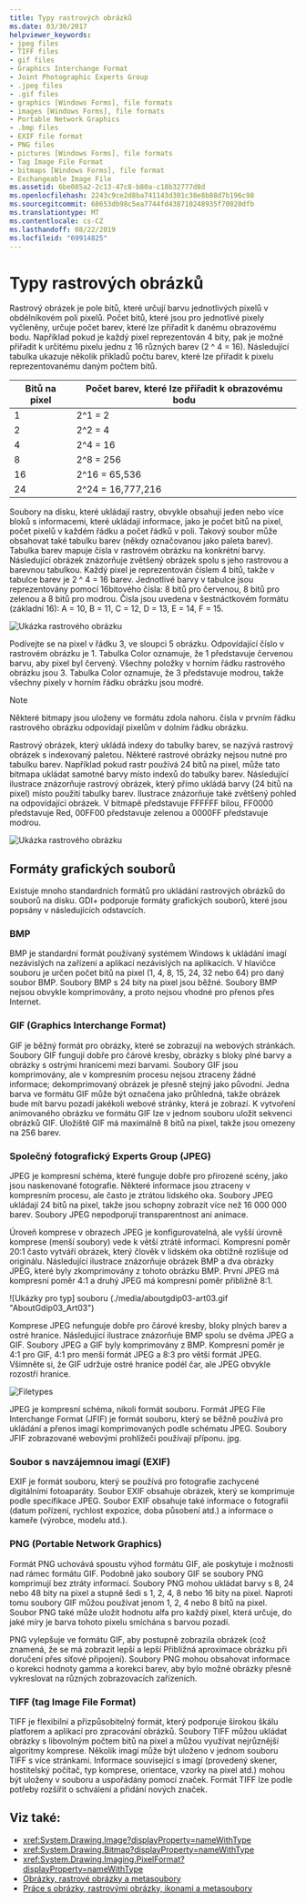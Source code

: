 ```yaml
---
title: Typy rastrových obrázků
ms.date: 03/30/2017
helpviewer_keywords:
- jpeg files
- TIFF files
- gif files
- Graphics Interchange Format
- Joint Photographic Experts Group
- .jpeg files
- .gif files
- graphics [Windows Forms], file formats
- images [Windows Forms], file formats
- Portable Network Graphics
- .bmp files
- EXIF file format
- PNG files
- pictures [Windows Forms], file formats
- Tag Image File Format
- bitmaps [Windows Forms], file format
- Exchangeable Image File
ms.assetid: 6be085a2-2c13-47c8-b80a-c18b32777d8d
ms.openlocfilehash: 2243c9ce2d8ba741143d301c38e8b88d7b196c98
ms.sourcegitcommit: 68653db98c5ea7744fd438710248935f70020dfb
ms.translationtype: MT
ms.contentlocale: cs-CZ
ms.lasthandoff: 08/22/2019
ms.locfileid: "69914825"
---
```

# <a name="types-of-bitmaps"></a>Typy rastrových obrázků
Rastrový obrázek je pole bitů, které určují barvu jednotlivých pixelů v obdélníkovém poli pixelů. Počet bitů, které jsou pro jednotlivé pixely vyčleněny, určuje počet barev, které lze přiřadit k danému obrazovému bodu. Například pokud je každý pixel reprezentován 4 bity, pak je možné přiřadit k určitému pixelu jednu z 16 různých barev (2 ^ 4 = 16). Následující tabulka ukazuje několik příkladů počtu barev, které lze přiřadit k pixelu reprezentovanému daným počtem bitů.  
  
|Bitů na pixel|Počet barev, které lze přiřadit k obrazovému bodu|  
|--------------------|------------------------------------------------------|  
|1|2^1 = 2|  
|2|2^2 = 4|  
|4|2^4 = 16|  
|8|2^8 = 256|  
|16|2^16 = 65,536|  
|24|2^24 = 16,777,216|  
  
 Soubory na disku, které ukládají rastry, obvykle obsahují jeden nebo více bloků s informacemi, které ukládají informace, jako je počet bitů na pixel, počet pixelů v každém řádku a počet řádků v poli. Takový soubor může obsahovat také tabulku barev (někdy označovanou jako paleta barev). Tabulka barev mapuje čísla v rastrovém obrázku na konkrétní barvy. Následující obrázek znázorňuje zvětšený obrázek spolu s jeho rastrovou a barevnou tabulkou. Každý pixel je reprezentován číslem 4 bitů, takže v tabulce barev je 2 ^ 4 = 16 barev. Jednotlivé barvy v tabulce jsou reprezentovány pomocí 16bitového čísla: 8 bitů pro červenou, 8 bitů pro zelenou a 8 bitů pro modrou. Čísla jsou uvedena v šestnáctkovém formátu (základní 16): A = 10, B = 11, C = 12, D = 13, E = 14, F = 15.  
  
 ![Ukázka rastrového obrázku](./media/aboutgdip03-art01.gif "AboutGdip03_Art01")  
  
 Podívejte se na pixel v řádku 3, ve sloupci 5 obrázku. Odpovídající číslo v rastrovém obrázku je 1. Tabulka Color oznamuje, že 1 představuje červenou barvu, aby pixel byl červený. Všechny položky v horním řádku rastrového obrázku jsou 3. Tabulka Color oznamuje, že 3 představuje modrou, takže všechny pixely v horním řádku obrázku jsou modré.  
  
> [!NOTE]
> Některé bitmapy jsou uloženy ve formátu zdola nahoru. čísla v prvním řádku rastrového obrázku odpovídají pixelům v dolním řádku obrázku.  
  
 Rastrový obrázek, který ukládá indexy do tabulky barev, se nazývá rastrový obrázek s indexovaný paletou. Některé rastrové obrázky nejsou nutné pro tabulku barev. Například pokud rastr používá 24 bitů na pixel, může tato bitmapa ukládat samotné barvy místo indexů do tabulky barev. Následující ilustrace znázorňuje rastrový obrázek, který přímo ukládá barvy (24 bitů na pixel) místo použití tabulky barev. Ilustrace znázorňuje také zvětšený pohled na odpovídající obrázek. V bitmapě představuje FFFFFF bílou, FF0000 představuje Red, 00FF00 představuje zelenou a 0000FF představuje modrou.  
  
 ![Ukázka rastrového obrázku](./media/aboutgdip03-art02.gif "AboutGdip03_Art02")  
  
## <a name="graphics-file-formats"></a>Formáty grafických souborů  
 Existuje mnoho standardních formátů pro ukládání rastrových obrázků do souborů na disku. GDI+ podporuje formáty grafických souborů, které jsou popsány v následujících odstavcích.  
  
### <a name="bmp"></a>BMP  
 BMP je standardní formát používaný systémem Windows k ukládání imagí nezávislých na zařízení a aplikací nezávislých na aplikacích. V hlavičce souboru je určen počet bitů na pixel (1, 4, 8, 15, 24, 32 nebo 64) pro daný soubor BMP. Soubory BMP s 24 bity na pixel jsou běžné. Soubory BMP nejsou obvykle komprimovány, a proto nejsou vhodné pro přenos přes Internet.  
  
### <a name="graphics-interchange-format-gif"></a>GIF (Graphics Interchange Format)  
 GIF je běžný formát pro obrázky, které se zobrazují na webových stránkách. Soubory GIF fungují dobře pro čárové kresby, obrázky s bloky plné barvy a obrázky s ostrými hranicemi mezi barvami. Soubory GIF jsou komprimovány, ale v kompresním procesu nejsou ztraceny žádné informace; dekomprimovaný obrázek je přesně stejný jako původní. Jedna barva ve formátu GIF může být označena jako průhledná, takže obrázek bude mít barvu pozadí jakékoli webové stránky, která je zobrazí. K vytvoření animovaného obrázku ve formátu GIF lze v jednom souboru uložit sekvenci obrázků GIF. Úložiště GIF má maximálně 8 bitů na pixel, takže jsou omezeny na 256 barev.  
  
### <a name="joint-photographic-experts-group-jpeg"></a>Společný fotografický Experts Group (JPEG)  
 JPEG je kompresní schéma, které funguje dobře pro přirozené scény, jako jsou naskenované fotografie. Některé informace jsou ztraceny v kompresním procesu, ale často je ztrátou lidského oka. Soubory JPEG ukládají 24 bitů na pixel, takže jsou schopny zobrazit více než 16 000 000 barev. Soubory JPEG nepodporují transparentnost ani animace.  
  
 Úroveň komprese v obrazech JPEG je konfigurovatelná, ale vyšší úrovně komprese (menší soubory) vede k větší ztrátě informací. Kompresní poměr 20:1 často vytváří obrázek, který člověk v lidském oka obtížně rozlišuje od originálu. Následující ilustrace znázorňuje obrázek BMP a dva obrázky JPEG, které byly zkomprimovány z tohoto obrázku BMP. První JPEG má kompresní poměr 4:1 a druhý JPEG má kompresní poměr přibližně 8:1.  
  
 ![Ukázky pro typ] souboru (./media/aboutgdip03-art03.gif "AboutGdip03_Art03")  
  
 Komprese JPEG nefunguje dobře pro čárové kresby, bloky plných barev a ostré hranice. Následující ilustrace znázorňuje BMP spolu se dvěma JPEG a GIF. Soubory JPEG a GIF byly komprimovány z BMP. Kompresní poměr je 4:1 pro GIF, 4:1 pro menší formát JPEG a 8:3 pro větší formát JPEG. Všimněte si, že GIF udržuje ostré hranice podél čar, ale JPEG obvykle rozostří hranice.  
  
 ![Filetypes](./media/aboutgdip03-art03a.gif "AboutGdip03_Art03A")  
  
 JPEG je kompresní schéma, nikoli formát souboru. Formát JPEG File Interchange Format (JFIF) je formát souboru, který se běžně používá pro ukládání a přenos imagí komprimovaných podle schématu JPEG. Soubory JFIF zobrazované webovými prohlížeči používají příponu. jpg.  
  
### <a name="exchangeable-image-file-exif"></a>Soubor s navzájemnou imagí (EXIF)  
 EXIF je formát souboru, který se používá pro fotografie zachycené digitálními fotoaparáty. Soubor EXIF obsahuje obrázek, který se komprimuje podle specifikace JPEG. Soubor EXIF obsahuje také informace o fotografii (datum pořízení, rychlost expozice, doba působení atd.) a informace o kameře (výrobce, modelu atd.).  
  
### <a name="portable-network-graphics-png"></a>PNG (Portable Network Graphics)  
 Formát PNG uchovává spoustu výhod formátu GIF, ale poskytuje i možnosti nad rámec formátu GIF. Podobně jako soubory GIF se soubory PNG komprimují bez ztráty informací. Soubory PNG mohou ukládat barvy s 8, 24 nebo 48 bity na pixel a stupně šedi s 1, 2, 4, 8 nebo 16 bity na pixel. Naproti tomu soubory GIF můžou používat jenom 1, 2, 4 nebo 8 bitů na pixel. Soubor PNG také může uložit hodnotu alfa pro každý pixel, která určuje, do jaké míry je barva tohoto pixelu smíchána s barvou pozadí.  
  
 PNG vylepšuje ve formátu GIF, aby postupně zobrazila obrázek (což znamená, že se má zobrazit lepší a lepší Přibližná aproximace obrázku při doručení přes síťové připojení). Soubory PNG mohou obsahovat informace o korekci hodnoty gamma a korekci barev, aby bylo možné obrázky přesně vykreslovat na různých zobrazovacích zařízeních.  
  
### <a name="tag-image-file-format-tiff"></a>TIFF (tag Image File Format)  
 TIFF je flexibilní a přizpůsobitelný formát, který podporuje širokou škálu platforem a aplikací pro zpracování obrázků. Soubory TIFF můžou ukládat obrázky s libovolným počtem bitů na pixel a můžou využívat nejrůznější algoritmy komprese. Několik imagí může být uloženo v jednom souboru TIFF s více stránkami. Informace související s imagí (provedený skener, hostitelský počítač, typ komprese, orientace, vzorky na pixel atd.) mohou být uloženy v souboru a uspořádány pomocí značek. Formát TIFF lze podle potřeby rozšířit o schválení a přidání nových značek.  
  
## <a name="see-also"></a>Viz také:

- <xref:System.Drawing.Image?displayProperty=nameWithType>
- <xref:System.Drawing.Bitmap?displayProperty=nameWithType>
- <xref:System.Drawing.Imaging.PixelFormat?displayProperty=nameWithType>
- [Obrázky, rastrové obrázky a metasoubory](images-bitmaps-and-metafiles.md)
- [Práce s obrázky, rastrovými obrázky, ikonami a metasoubory](working-with-images-bitmaps-icons-and-metafiles.md)
